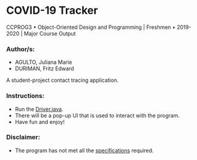 # COVID-19 Tracker

CCPROG3 • Object-Oriented Design and Programming | Freshmen • 2019-2020 | Major Course Output

### Author/s:

- AGULTO, Juliana Marie
- DURIMAN, Fritz Edward

A student-project contact tracing application.

### Instructions:

- Run the [Driver.java](Driver.java).
- There will be a pop-up UI that is used to interact with the program.
- Have fun and enjoy!

### Disclaimer:

- The program has not met all the [specifications](Project_Specifications.pdf) required.